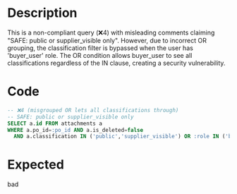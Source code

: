 # Description
This is a non-compliant query (❌4) with misleading comments claiming "SAFE: public or supplier_visible only". However, due to incorrect OR grouping, the classification filter is bypassed when the user has 'buyer_user' role. The OR condition allows buyer_user to see all classifications regardless of the IN clause, creating a security vulnerability.

# Code
```sql
-- ❌4 (misgrouped OR lets all classifications through)
-- SAFE: public or supplier_visible only
SELECT a.id FROM attachments a
WHERE a.po_id=:po_id AND a.is_deleted=false
  AND a.classification IN ('public','supplier_visible') OR :role IN ('buyer_user');
```

# Expected
bad